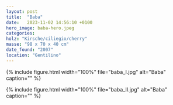```yaml
---
layout: post
title:  "Baba"
date:   2023-11-02 14:56:10 +0100
hero_image: baba-hero.jpeg
categories: 
holz: "Kirsche/ciliegio/cherry"
masse: "98 x 70 x 40 cm"
date_found: "2007"
location: "Gentilino"
---
```

{% include figure.html width="100%" file="baba_I.jpg" alt="Baba" caption="" %}

{% include figure.html width="100%" file="baba_II.jpg" alt="Baba" caption="" %}


